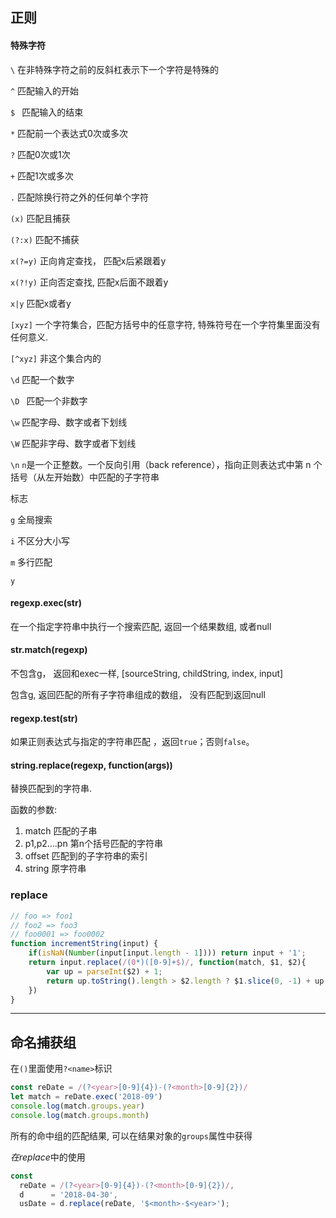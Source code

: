 ## 正则

#### 特殊字符

`\`      在非特殊字符之前的反斜杠表示下一个字符是特殊的

`^`       匹配输入的开始

`$ `         匹配输入的结束

`*`   匹配前一个表达式0次或多次 

`?`      匹配0次或1次

`+`     匹配1次或多次

`.`     匹配除换行符之外的任何单个字符

`(x)`   匹配且捕获

`(?:x)` 匹配不捕获

`x(?=y)`    正向肯定查找， 匹配x后紧跟着y

`x(?!y)`    正向否定查找,  匹配x后面不跟着y

`x|y`    匹配x或者y

`[xyz]` 一个字符集合，匹配方括号中的任意字符, 特殊符号在一个字符集里面没有任何意义.

`[^xyz]` 非这个集合内的

`\d`    匹配一个数字

`\D `    匹配一个非数字

`\w`     匹配字母、数字或者下划线

`\W`     匹配非字母、数字或者下划线

`\n`   `n`是一个正整数。一个反向引用（back reference），指向正则表达式中第 n 个括号（从左开始数）中匹配的子字符串

标志

`g`    全局搜索

`i`    不区分大小写

`m`    多行匹配

`y`

#### regexp.exec(str)

在一个指定字符串中执行一个搜索匹配, 返回一个结果数组, 或者null

#### str.match(regexp)

不包含g， 返回和exec一样, [sourceString, childString, index, input]

包含g, 返回匹配的所有子字符串组成的数组， 没有匹配到返回null

#### regexp.test(str)

如果正则表达式与指定的字符串匹配 ，返回`true`；否则`false`。

#### string.replace(regexp, function(args))

替换匹配到的字符串.  

函数的参数:

1. match     匹配的子串
2. p1,p2....pn     第n个括号匹配的字符串
3. offset   匹配到的子字符串的索引
4. string   原字符串 

### replace

```javascript
// foo => foo1
// foo2 => foo3
// foo0001 => foo0002
function incrementString(input) {
	if(isNaN(Number(input[input.length - 1]))) return input + '1';
    return input.replace(/(0*)([0-9]+$)/, function(match, $1, $2){
        var up = parseInt($2) + 1;
        return up.toString().length > $2.length ? $1.slice(0, -1) + up : $1 + up;
    })
}
```

---



## **命名捕获组**

在`()`里面使用`?<name>`标识

```javascript
const reDate = /(?<year>[0-9]{4})-(?<month>[0-9]{2})/
let match = reDate.exec('2018-09')
console.log(match.groups.year)
console.log(match.groups.month)
```

所有的命中组的匹配结果, 可以在结果对象的`groups`属性中获得

*在replace*中的使用

```javascript
const
  reDate = /(?<year>[0-9]{4})-(?<month>[0-9]{2})/,
  d      = '2018-04-30',
  usDate = d.replace(reDate, '$<month>-$<year>');
```

